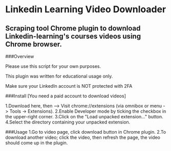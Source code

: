 # Linkedin Learning Video Downloader


## Scraping tool Chrome plugin to download Linkedin-learning's courses videos using Chrome browser.


###Overview

Please use this script for your own purposes.

This plugin was written for educational usage only.

Make sure your LinkedIn account is NOT protected with 2FA

###Install [You need a paid account to download videos]

1.Download here, then --> Visit chrome://extensions (via omnibox or menu -> Tools -> Extensions).
2.Enable Developer mode by ticking the checkbox in the upper-right corner.
3.Click on the "Load unpacked extension..." button.
4.Select the directory containing your unpacked extension.

###Usage
1.Go to video page, click download button in Chrome plugin.
2.To download another video; click the video, then refresh the page, the video should come up in the plugin.

